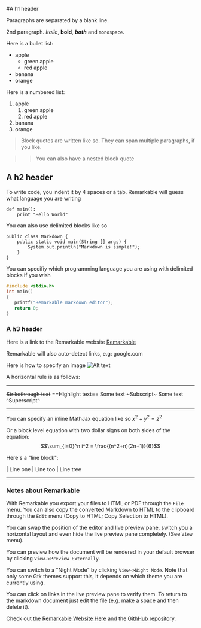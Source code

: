 #A h1 header

Paragraphs are separated by a blank line.

2nd paragraph. *Italic*, **bold**, ***both*** and `monospace`. 


Here is a bullet list:

- apple
	- green apple
	- red apple
- banana
- orange

Here is a numbered list:

1. apple
	1. green apple
	2. red apple
2. banana
3. orange

> Block quotes are written like so.
> They can span multiple paragraphs, if you like.

>> You can also have a nested block quote



## A h2 header

To write code, you indent it by 4 spaces or a tab. Remarkable will guess what language you are writing

	def main():
		print "Hello World"
  

You can also use delimited blocks like so

~~~
public class Markdown {
	public static void main(String [] args) {
		System.out.println("Markdown is simple!");
	}
}
~~~

You can specifiy which programming language you are using with delimited blocks if you wish

~~~c
#include <stdio.h>
int main()
{
   printf("Remarkable markdown editor");
   return 0;
}
~~~

### A h3 header ###

Here is a link to the Remarkable website
 [Remarkable](http://remarkableapp.github.io)


Remarkable will also auto-detect links, e.g: google.com

Here is how to specify an image
![Alt text](https://remarkableapp.github.io/images/remarkable.png)


A horizontal rule is as follows:

---

~~Strikethrough text~~
==Highlight text==
Some text ~Subscript~
Some text ^Superscript^

---

You can specify an inline MathJax equation like so $x^2+y^2=z^2$

Or a block level equation with two dollar signs on both sides of the equation:
$$\sum_{i=0}^n i^2 = \frac{(n^2+n)(2n+1)}{6}$$


Here's a "line block":

| Line one
|   Line too
| Line tree

---

### Notes about Remarkable

With Remarkable you export your files to HTML or PDF through the `File` menu. You can also copy the converted Markdown to HTML to the clipboard through the `Edit` menu (Copy to HTML; Copy Selection to HTML).

You can swap the position of the editor and live preview pane, switch you a horizontal layout and even hide the live preview pane completely. (See `View` menu).

You can preview how the document will be rendered in your default browser by clicking `View->Preview Externally`.

You can switch to a "Night Mode" by clicking `View->Night Mode`. Note that only some Gtk themes support this, it depends on which theme you are currently using.

You can click on links in the live preview pane to verify them. To return to the markdown document just edit the file (e.g. make a space and then delete it).

Check out the [Remarkable Website Here](http://remarkableapp.github.io) and the [GithHub repository](http://github.com/jamiemcg/remarkable).
